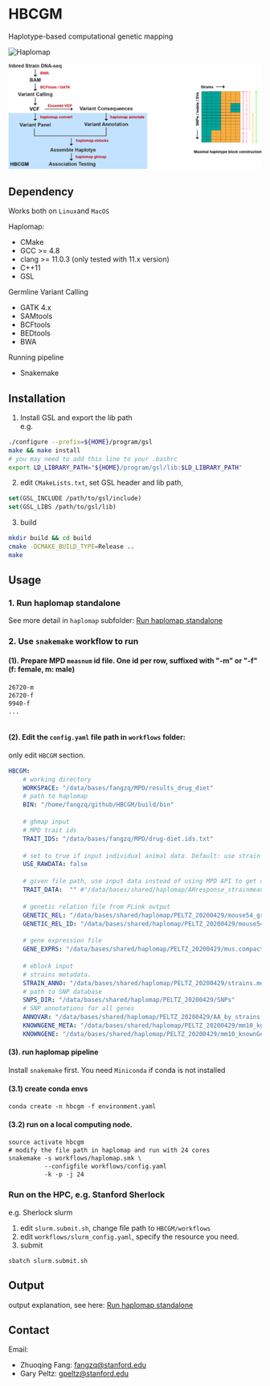
# HBCGM
Haplotype-based computational genetic mapping  

![Haplomap](https://github.com/zqfang/haplomap/workflows/Haplomap/badge.svg)

![HBCGM](docs/HBCGM.png)
## Dependency 
Works both on `Linux`and `MacOS`

Haplomap:
* CMake
* GCC >= 4.8
* clang >= 11.0.3 (only tested with 11.x version)
* C++11
* GSL

Germline Variant Calling
* GATK 4.x
* SAMtools
* BCFtools
* BEDtools
* BWA

Running pipeline
* Snakemake


## Installation

1. Install GSL and export the lib path  
e.g.
```bash
./configure --prefix=${HOME}/program/gsl
make && make install
# you may need to add this line to your .bashrc 
export LD_LIBRARY_PATH="${HOME}/program/gsl/lib:$LD_LIBRARY_PATH"
```

2. edit `CMakeLists.txt`, set GSL header and lib path, 

```cmake
set(GSL_INCLUDE /path/to/gsl/include)
set(GSL_LIBS /path/to/gsl/lib)
```

3. build

```bash
mkdir build && cd build
cmake -DCMAKE_BUILD_TYPE=Release ..
make
```


## Usage  

### 1. Run haplomap standalone
See more detail in ``haplomap`` subfolder: [Run haplomap standalone](haplomap/README.md)

### 2. Use `snakemake` workflow to run
#### (1). Prepare MPD `measnum` id file. One id per row, suffixed with "-m" or "-f"(f: female, m: male)
```
26720-m
26720-f
9940-f
...


```

#### (2). Edit the `config.yaml` file path in `workflows` folder:

only edit `HBCGM` section.
```yaml
HBCGM:
    # working directory
    WORKSPACE: "/data/bases/fangzq/MPD/results_drug_diet"
    # path to haplomap
    BIN: "/home/fangzq/github/HBCGM/build/bin"
    
    # ghmap input
    # MPD trait ids 
    TRAIT_IDS: "/data/bases/fangzq/MPD/drug-diet.ids.txt"

    # set to true if input individual animal data. Default: use strain means.   
    USE_RAWDATA: false 

    # given file path, use input data instead of using MPD API to get data.
    TRAIT_DATA:  "" #"/data/bases/shared/haplomap/AHresponse_strainmeans2.txt"

    # genetic relation file from PLink output
    GENETIC_REL: "/data/bases/shared/haplomap/PELTZ_20200429/mouse54_grm.rel"
    GENETIC_REL_ID: "/data/bases/shared/haplomap/PELTZ_20200429/mouse54_grm.rel.id"

    # gene expression file 
    GENE_EXPRS: "/data/bases/shared/haplomap/PELTZ_20200429/mus.compact.exprs.txt"

    # eblock input
    # strains metadata. 
    STRAIN_ANNO: "/data/bases/shared/haplomap/PELTZ_20200429/strains.metadata.csv"
    # path to SNP database
    SNPS_DIR: "/data/bases/shared/haplomap/PELTZ_20200429/SNPs"
    # SNP annotations for all genes
    ANNOVAR: "/data/bases/shared/haplomap/PELTZ_20200429/AA_by_strains.pkl" 
    KNOWNGENE_META: "/data/bases/shared/haplomap/PELTZ_20200429/mm10_kgXref.txt" 
    KNOWNGENE: "/data/bases/shared/haplomap/PELTZ_20200429/mm10_knownGene.txt" 
```

#### (3). run haplomap pipeline

Install `snakemake` first. You need `Miniconda` if conda is not installed

#### (3.1) create conda envs
```shell
conda create -n hbcgm -f environment.yaml
```

#### (3.2) run on a local computing node.

```shell
source activate hbcgm
# modify the file path in haplomap and run with 24 cores
snakemake -s workflows/haplomap.smk \
          --configfile workflows/config.yaml 
          -k -p -j 24   
```
### Run on the HPC, e.g. Stanford Sherlock 

e.g. Sherlock slurm
1. edit `slurm.submit.sh`, change file path to `HBCGM/workflows`
2. edit `workflows/slurm_config.yaml`, specify the resource you need.
3. submit
```
sbatch slurm.submit.sh
```


## Output
output explanation, see here: [Run haplomap standalone](haplomap/README.md)



## Contact

Email: 
- Zhuoqing Fang: fangzq@stanford.edu
- Gary Peltz: gpeltz@stanford.edu


